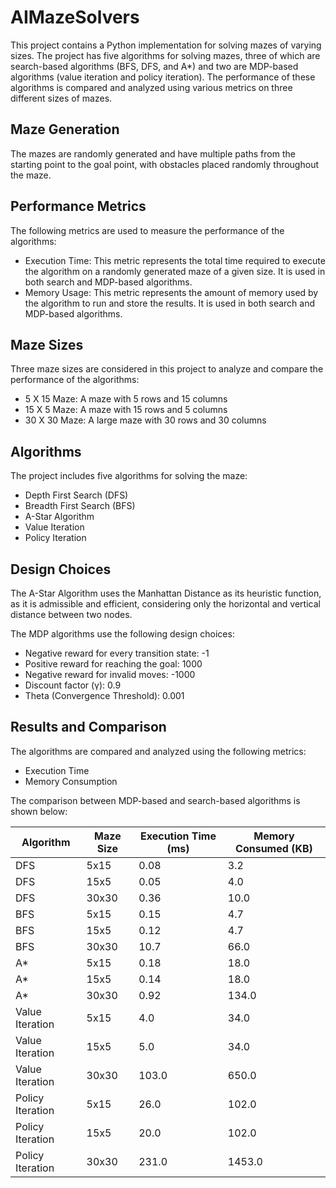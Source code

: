 # AIMazeSolvers #

This project contains a Python implementation for solving mazes of varying sizes. The project has five algorithms for solving mazes, three of which are search-based algorithms (BFS, DFS, and A*) and two are MDP-based algorithms (value iteration and policy iteration). The performance of these algorithms is compared and analyzed using various metrics on three different sizes of mazes.

## Maze Generation ##

The mazes are randomly generated and have multiple paths from the starting point to the goal point, with obstacles placed randomly throughout the maze.

## Performance Metrics ##

The following metrics are used to measure the performance of the algorithms:

 - Execution Time: This metric represents the total time required to execute the algorithm on a randomly generated maze of a given size. It is used in both search and MDP-based algorithms.
 - Memory Usage: This metric represents the amount of memory used by the algorithm to run and store the results. It is used in both search and MDP-based algorithms.

## Maze Sizes ##

Three maze sizes are considered in this project to analyze and compare the performance of the algorithms:

 - 5 X 15 Maze: A maze with 5 rows and 15 columns
 - 15 X 5 Maze: A maze with 15 rows and 5 columns
 - 30 X 30 Maze: A large maze with 30 rows and 30 columns

## Algorithms ##

The project includes five algorithms for solving the maze:

 - Depth First Search (DFS)
 - Breadth First Search (BFS)
 - A-Star Algorithm
 - Value Iteration
 - Policy Iteration

## Design Choices ##

The A-Star Algorithm uses the Manhattan Distance as its heuristic function, as it is admissible and efficient, considering only the horizontal and vertical distance between two nodes.

The MDP algorithms use the following design choices:

 - Negative reward for every transition state: -1
 - Positive reward for reaching the goal: 1000
 - Negative reward for invalid moves: -1000
 - Discount factor (γ): 0.9
 - Theta (Convergence Threshold): 0.001

## Results and Comparison ##

The algorithms are compared and analyzed using the following metrics:

 - Execution Time
 - Memory Consumption
 
The comparison between MDP-based and search-based algorithms is shown below:

| Algorithm | Maze Size | Execution Time (ms) | Memory Consumed (KB) |
|-----------|----------|---------------------|----------------------|
| DFS       | 5x15     | 0.08                | 3.2                 |
| DFS       | 15x5     | 0.05                | 4.0                 |
| DFS       | 30x30    | 0.36                | 10.0                |
| BFS       | 5x15     | 0.15                | 4.7                 |
| BFS       | 15x5     | 0.12                | 4.7                 |
| BFS       | 30x30    | 10.7                | 66.0                |
| A*        | 5x15     | 0.18                | 18.0                |
| A*        | 15x5     | 0.14                | 18.0                |
| A*        | 30x30    | 0.92                | 134.0               |
| Value Iteration | 5x15  | 4.0               | 34.0                |
| Value Iteration | 15x5  | 5.0               | 34.0                |
| Value Iteration | 30x30 | 103.0             | 650.0               |
| Policy Iteration | 5x15  | 26.0             | 102.0               |
| Policy Iteration | 15x5  | 20.0             | 102.0               |
| Policy Iteration | 30x30 | 231.0            | 1453.0              |
